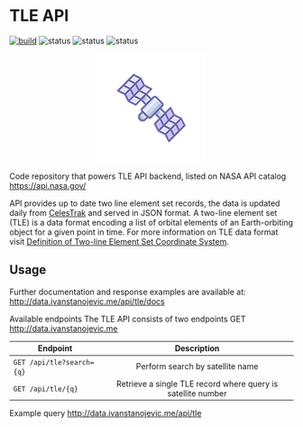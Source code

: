 # TLE API

[![build](https://travis-ci.com/ivanstan/tle-api.svg?branch=master)](https://travis-ci.com/ivanstan/tle-api)
![status](https://badgen.net/uptime-robot/status/m781499721-d42767e28cc71aea507fb087)
![status](https://badgen.net/uptime-robot/month/m781499721-d42767e28cc71aea507fb087)
![status](https://badgen.net/uptime-robot/response/m781499721-d42767e28cc71aea507fb087)

<p align="center"> 
<img src="https://github.com/ivanstan/tle-api/blob/master/docs/logo192.png?raw=true"/>
</p>

Code repository that powers TLE API backend, listed on NASA API catalog 
https://api.nasa.gov/

API provides up to date two line element set records, the data is updated 
daily from [CelesTrak](https://celestrak.com/) and served in JSON format. A two-line element set (TLE) 
is a data format encoding a list of orbital elements of an 
Earth-orbiting object for a given point in time. 
For more information on TLE data format visit [Definition of 
Two-line Element Set Coordinate System](https://spaceflight.nasa.gov/realdata/sightings/SSapplications/Post/JavaSSOP/SSOP_Help/tle_def.html).

## Usage
Further documentation and response examples are available at: 
http://data.ivanstanojevic.me/api/tle/docs


Available endpoints
The TLE API consists of two endpoints GET http://data.ivanstanojevic.me

| Endpoint | Description |
|----------|:------:|
| `GET /api/tle?search={q}` | Perform search by satellite name |
| `GET /api/tle/{q}` | Retrieve a single TLE record where query is satellite number |

Example query
http://data.ivanstanojevic.me/api/tle
